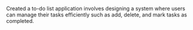 Created a to-do list application involves designing a system where users can manage their tasks efficiently such as add, delete, and mark tasks as completed. 

